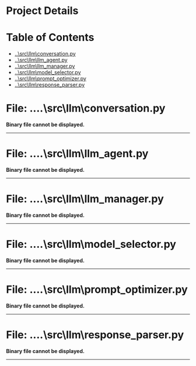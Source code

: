 # Project Details

# Table of Contents
- [..\src\llm\conversation.py](#-src-llm-conversationpy)
- [..\src\llm\llm_agent.py](#-src-llm-llm_agentpy)
- [..\src\llm\llm_manager.py](#-src-llm-llm_managerpy)
- [..\src\llm\model_selector.py](#-src-llm-model_selectorpy)
- [..\src\llm\prompt_optimizer.py](#-src-llm-prompt_optimizerpy)
- [..\src\llm\response_parser.py](#-src-llm-response_parserpy)


# File: ..\..\src\llm\conversation.py

**Binary file cannot be displayed.**

---

# File: ..\..\src\llm\llm_agent.py

**Binary file cannot be displayed.**

---

# File: ..\..\src\llm\llm_manager.py

**Binary file cannot be displayed.**

---

# File: ..\..\src\llm\model_selector.py

**Binary file cannot be displayed.**

---

# File: ..\..\src\llm\prompt_optimizer.py

**Binary file cannot be displayed.**

---

# File: ..\..\src\llm\response_parser.py

**Binary file cannot be displayed.**

---

